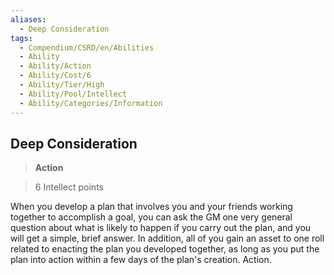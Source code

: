 ```yaml
---
aliases:
  - Deep Consideration
tags:
  - Compendium/CSRD/en/Abilities
  - Ability
  - Ability/Action
  - Ability/Cost/6
  - Ability/Tier/High
  - Ability/Pool/Intellect
  - Ability/Categories/Information
---
```

  
    
## Deep Consideration    
>**Action**    
>6 Intellect points  
    
When you develop a plan that involves you and your friends working together to accomplish a goal, you can ask the GM one very general question about what is likely to happen if you carry out the plan, and you will get a simple, brief answer. In addition, all of you gain an asset to one roll related to enacting the plan you developed together, as long as you put the plan into action within a few days of the plan's creation. Action.